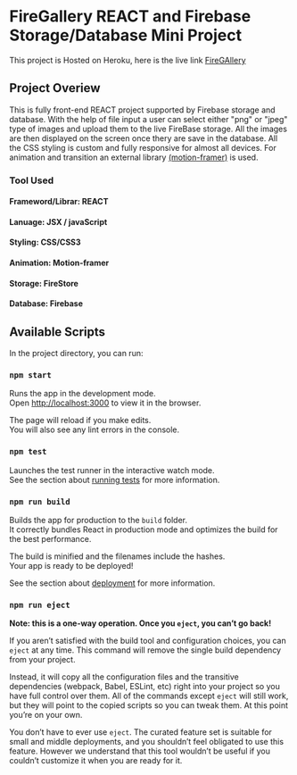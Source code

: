 # FireGallery REACT and Firebase Storage/Database Mini Project

This project is Hosted on Heroku, here is the live link [FireGAllery](http://abc.com)

## Project Overiew

This is fully front-end REACT project supported by Firebase storage and database. With the help of file input a user can select either "png" or "jpeg" type of images and upload them to the live FireBase storage. All the images are then displayed on the screen once thery are save in the database. All the CSS styling is custom and fully responsive for almost all devices. For animation and transition an external library [(motion-framer)](https://www.framer.com/motion/) is used.

### Tool Used

#### Frameword/Librar: REACT <br/>
#### Lanuage: JSX / javaScript <br />
#### Styling: CSS/CSS3 <br />
#### Animation: Motion-framer
#### Storage: FireStore <br />
#### Database: Firebase <br />

## Available Scripts

In the project directory, you can run:

### `npm start`

Runs the app in the development mode.<br />
Open [http://localhost:3000](http://localhost:3000) to view it in the browser.

The page will reload if you make edits.<br />
You will also see any lint errors in the console.

### `npm test`

Launches the test runner in the interactive watch mode.<br />
See the section about [running tests](https://facebook.github.io/create-react-app/docs/running-tests) for more information.

### `npm run build`

Builds the app for production to the `build` folder.<br />
It correctly bundles React in production mode and optimizes the build for the best performance.

The build is minified and the filenames include the hashes.<br />
Your app is ready to be deployed!

See the section about [deployment](https://facebook.github.io/create-react-app/docs/deployment) for more information.

### `npm run eject`

**Note: this is a one-way operation. Once you `eject`, you can’t go back!**

If you aren’t satisfied with the build tool and configuration choices, you can `eject` at any time. This command will remove the single build dependency from your project.

Instead, it will copy all the configuration files and the transitive dependencies (webpack, Babel, ESLint, etc) right into your project so you have full control over them. All of the commands except `eject` will still work, but they will point to the copied scripts so you can tweak them. At this point you’re on your own.

You don’t have to ever use `eject`. The curated feature set is suitable for small and middle deployments, and you shouldn’t feel obligated to use this feature. However we understand that this tool wouldn’t be useful if you couldn’t customize it when you are ready for it.


